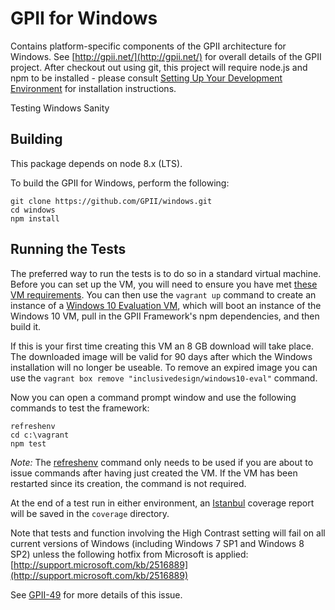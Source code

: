 # GPII for Windows

Contains platform-specific components of the GPII architecture for Windows. See [http://gpii.net/](http://gpii.net/) for
overall details of the GPII project. After checkout out using git, this project will require node.js and npm to be
installed - please consult [Setting Up Your Development Environment](http://wiki.gpii.net/w/Setting_Up_Your_Development_Environment)
for installation instructions.

Testing Windows Sanity

## Building

This package depends on node 8.x (LTS).

To build the GPII for Windows, perform the following:

    git clone https://github.com/GPII/windows.git
    cd windows
    npm install

## Running the Tests

The preferred way to run the tests is to do so in a standard virtual machine.  Before you can set up the VM, you will
need to ensure you have met [these VM requirements](https://github.com/GPII/qi-development-environments/#requirements).
You can then use the ``vagrant up`` command to create an instance of a [Windows 10 Evaluation VM](https://github.com/idi-ops/packer-windows),
which will boot an instance of the Windows 10 VM, pull in the GPII Framework's npm dependencies, and then build it.

If this is your first time creating this VM an 8 GB download will take place. The downloaded image will be valid for 90
days after which the Windows installation will no longer be useable. To remove an expired image you can use the
``vagrant box remove "inclusivedesign/windows10-eval"`` command.

Now you can open a command prompt window and use the following commands to test the framework:

    refreshenv
    cd c:\vagrant
    npm test

*Note:* The [refreshenv](https://github.com/chocolatey/chocolatey/blob/a09e15896fbc5e790b17b6699cd6b50bc7eb14e4/src/redirects/RefreshEnv.cmd)
command only needs to be used if you are about to issue commands after having just created the VM. If the VM has been
restarted since its creation, the command is not required.

At the end of a test run in either environment, an [Istanbul](https://github.com/gotwarlost/istanbul) coverage report
will be saved in the `coverage` directory.

Note that tests and function involving the High Contrast setting will fail on all current versions of Windows (including
Windows 7 SP1 and Windows 8 SP2) unless the following hotfix from Microsoft is applied:
[http://support.microsoft.com/kb/2516889](http://support.microsoft.com/kb/2516889)

See [GPII-49](http://issues.gpii.net/browse/GPII-49) for more details of this issue.
